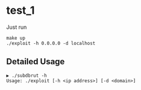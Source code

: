 # test_1

Just run
```
make up
./exploit -h 0.0.0.0 -d localhost
```

## Detailed Usage

```
▶ ./subdbrut -h
Usage: ./exploit [-h <ip address>] [-d <domain>]
```
